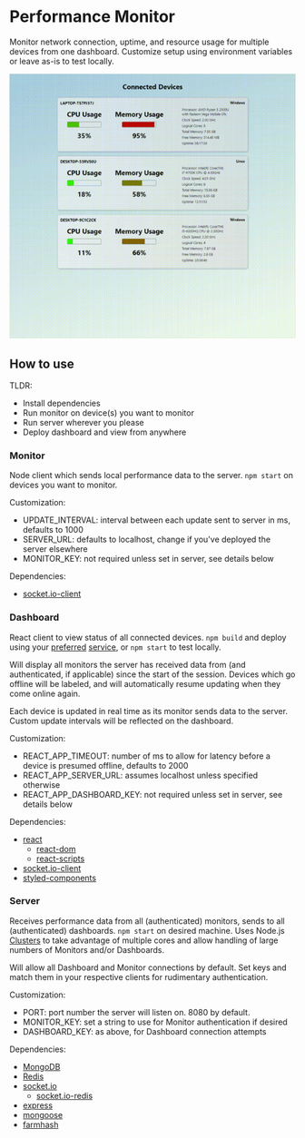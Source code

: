 # Performance Monitor

Monitor network connection, uptime, and resource usage for multiple devices from one dashboard. Customize setup using environment variables or leave as-is to test locally.

<p align="center">
  <img src="./demo.gif" alt="demo"/>
</p>

## How to use

TLDR:

- Install dependencies
- Run monitor on device(s) you want to monitor
- Run server wherever you please
- Deploy dashboard and view from anywhere

### Monitor

Node client which sends local performance data to the server. `npm start` on devices you want to monitor.

Customization:

- UPDATE_INTERVAL: interval between each update sent to server in ms, defaults to 1000
- SERVER_URL: defaults to localhost, change if you've deployed the server elsewhere
- MONITOR_KEY: not required unless set in server, see details below

Dependencies:

- [socket.io-client](https://www.npmjs.com/package/socket.io-client)

### Dashboard

React client to view status of all connected devices. `npm build` and deploy using your [preferred](https://www.netlify.com/) [service](https://surge.sh/), or `npm start` to test locally.

Will display all monitors the server has received data from (and authenticated, if applicable) since the start of the session. Devices which go offline will be labeled, and will automatically resume updating when they come online again.

Each device is updated in real time as its monitor sends data to the server. Custom update intervals will be reflected on the dashboard.

Customization:

- REACT_APP_TIMEOUT: number of ms to allow for latency before a device is presumed offline, defaults to 2000
- REACT_APP_SERVER_URL: assumes localhost unless specified otherwise
- REACT_APP_DASHBOARD_KEY: not required unless set in server, see details below

Dependencies:

- [react](https://www.npmjs.com/package/react)
  - [react-dom](https://www.npmjs.com/package/react-dom)
  - [react-scripts](https://www.npmjs.com/package/react-scripts)
- [socket.io-client](https://www.npmjs.com/package/socket.io-client)
- [styled-components](https://www.npmjs.com/package/styled-components)

### Server

Receives performance data from all (authenticated) monitors, sends to all (authenticated) dashboards. `npm start` on desired machine. Uses Node.js [Clusters](https://nodejs.org/api/cluster.html#cluster_cluster) to take advantage of multiple cores and allow handling of large numbers of Monitors and/or Dashboards.

Will allow all Dashboard and Monitor connections by default. Set keys and match them in your respective clients for rudimentary authentication.

Customization:

- PORT: port number the server will listen on. 8080 by default.
- MONITOR_KEY: set a string to use for Monitor authentication if desired
- DASHBOARD_KEY: as above, for Dashboard connection attempts

Dependencies:

- [MongoDB](https://www.mongodb.com/)
- [Redis](https://redis.io/)
- [socket.io](https://www.npmjs.com/socket.io)
  - [socket.io-redis](https://www.npmjs.com/socket.io-redis)
- [express](https://www.npmjs.com/express)
- [mongoose](https://www.npmjs.com/mongoose)
- [farmhash](https://www.npmjs.com/farmhash)
